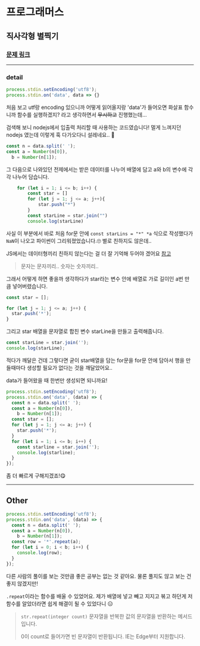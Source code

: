 # 프로그래머스

## 직사각형 별찍기

### [문제 링크](https://programmers.co.kr/learn/courses/30/lessons/12969/solution_groups?language=javascript&type=all)

---

### detail

```js
process.stdin.setEncoding('utf8');
process.stdin.on('data', data => {}
```

처음 보고 utf랑 encoding 있으니까 어떻게 읽어올지랑 'data'가 들어오면 화살표 함수니까 함수를 실행하겠지? 라고 생각하면서 ~~무시하고~~ 진행했는데...

검색해 보니 nodejs에서 입출력 처리할 때 사용하는 코드였습니다! 멀게 느껴지던 nodejs 였는데 이렇게 훅 다가오다니 설레네요.. 🤔

```js
const n = data.split(' ');
const a = Number(n[0]),
  b = Number(n[1]);
```

그 다음으로 나와있던 전제에서는 받은 데이터를 나누어 배열에 담고 a와 b의 변수에 각각 나누어 담습니다.

```js
    for (let i = 1; i <= b; i++) {
        const star = []
        for (let j = 1; j <= a; j++){
            star.push("*")
        }
        const starLine = star.join("")
        console.log(starLine)
```

사실 이 부분에서 바로 처음 for문 안에 `const starLins = "*" *a` 식으로 작성했다가 `NaN`이 나오고 파이썬이 그리워졌었습니다.🙄 별로 친하지도 않은데..

JS에서는 데이터형끼리 친하지 않는다는 걸 더 잘 기억해 두어야 겠어요
[참고](https://developer.mozilla.org/ko/docs/Web/JavaScript/Data_structures)

> 문자는 문자끼리.. 숫자는 숫자끼리..

그래서 어떻게 하면 좋을까 생각하다가 star라는 변수 안에 배열로 가로 길이인 a번 만큼 넣어버렸습니다.

```js
const star = [];

for (let j = 1; j <= a; j++) {
  star.push('*');
}
```

그리고 star 배열을 문자열로 합친 변수 starLine을 만들고 출력해줍니다.

```js
const starLine = star.join('');
console.log(starLine);
```

적다가 깨달은 건데 그렇다면 굳이 star배열을 담는 for문을 for문 안에 담아서 행을 만들때마다 생성할 필요가 없다는 것을 깨달았어요..

data가 들어왔을 때 한번만 생성되면 되니까요!

```js
process.stdin.setEncoding('utf8');
process.stdin.on('data', (data) => {
  const n = data.split(' ');
  const a = Number(n[0]),
    b = Number(n[1]);
  const star = [];
  for (let j = 1; j <= a; j++) {
    star.push('*');
  }
  for (let i = 1; i <= b; i++) {
    const starline = star.join('');
    console.log(starline);
  }
});
```

좀 더 빠르게 구해지겠죠!😋

---

## Other

```js
process.stdin.setEncoding('utf8');
process.stdin.on('data', (data) => {
  const n = data.split(' ');
  const a = Number(n[0]),
    b = Number(n[1]);
  const row = '*'.repeat(a);
  for (let i = 0; i < b; i++) {
    console.log(row);
  }
});
```

다른 사람의 풀이를 보는 것만큼 좋은 공부는 없는 것 같아요.
물론 풀지도 않고 보는 건 좋지 않겠지만!

`.repeat`이라는 함수를 배울 수 있었어요.
제가 배열에 넣고 빼고 지지고 볶고 하던게 저 함수를 알았더라면 쉽게 해결이 될 수 있었다니 😑

> `str.repeat(integer count)`
> 문자열을 반복한 값의 문자열을 반환하는 메서드입니다.
>
> 0이 count로 들어가면 빈 문자열이 반환됩니다.
> IE는 Edge부터 지원합니다.
